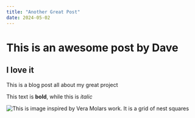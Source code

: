 ```yaml
---
title: "Another Great Post"
date: 2024-05-02
---
```

# This is an awesome post by Dave
## I love it
This is a blog post all about my great project

This text is **bold**, while this is *italic*

![This is image inspired by Vera Molars work. It is a grid of nest squares](/My-coding-Blog/images/veraMolnar.png)
